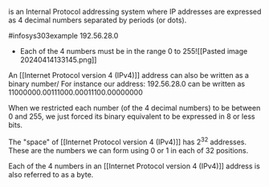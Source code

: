 is an Internal Protocol addressing system where IP addresses are expressed as 4 decimal numbers separated by periods (or dots).

#infosys303example 
$192.56.28.0$
- Each of the 4 numbers must be in the range 0 to 255![[Pasted image 20240414133145.png]]

An [[Internet Protocol version 4 (IPv4)]] address can also be written as a binary number/ For instance our address:
$192.56.28.0$ can be written as $11000000.00111000.00011100.00000000$ 

When we restricted each number (of the 4 decimal numbers) to be between 0 and 255, we just forced its binary equivalent to be expressed in 8 or less bits.

The "space" of [[Internet Protocol version 4 (IPv4)]] has $2^{32}$ addresses. These are the numbers we can form using 0 or 1 in each of 32 positions.

Each of the 4 numbers in an [[Internet Protocol version 4 (IPv4)]] address is also referred to as a byte.